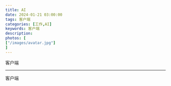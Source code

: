 ```yaml
---
title: AI
date: 2024-01-21 03:00:00
tags: 客户端
categories: [工作,AI]
keywords: 客户端
description: 
photos: [
["/images/avatar.jpg"]
]
---
```


客户端

---

客户端